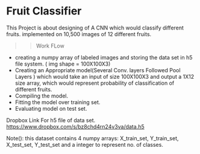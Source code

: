 
# Fruit Classifier

This Project is about designing of A CNN which would classify different fruits. 
implemented on 10,500 images of 12 different fruits.

>> Work FLow
 * creating a numpy array of labeled images and storing the data set in h5 file system. ( img shape = 100X100X3)
 * Creating an Appropriate model(Several Conv. layers Followed Pool Layers ) which would take an input of size 100X100X3 and output a 1X12    size array, which would represent probability of classification of different fruits.
 * Compiling the model.
 * Fitting the model over training set.
 * Evaluating model on test set.
 
  Dropbox Link For h5 file of data set. 
      https://www.dropbox.com/s/bz8chd4rn24v3va/data.h5
      
  Note():
   this dataset contains 4 numpy arrays: X_train_set, Y_train_set, X_test_set, Y_test_set and a integer to represent no. of classes.
